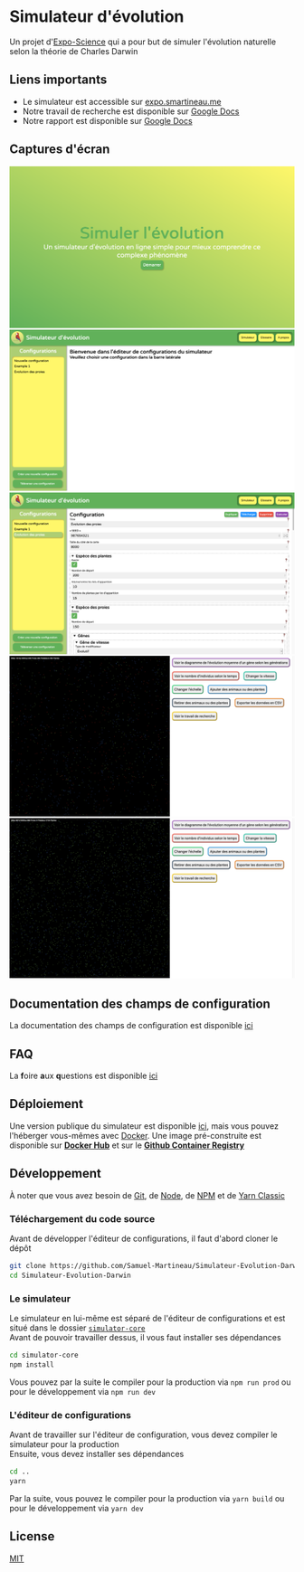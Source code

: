 # Simulateur d'évolution

Un projet d'[Expo-Science](https://technoscience.ca/programmes/expo-sciences/) qui a pour but de simuler l'évolution naturelle selon la théorie de Charles Darwin

## Liens importants

- Le simulateur est accessible sur [expo.smartineau.me](https://expo.smartineau.me)
- Notre travail de recherche est disponible sur [Google Docs](https://docs.google.com/document/d/1-0XiVGQqNu3fPAFKN3vtxdBR2Abm4OA3ouX9kTg74Gk/edit?usp=sharing)
- Notre rapport est disponible sur [Google Docs](https://docs.google.com/document/d/1Aln9mbRdnBkItP4O2jbGNKjLoYmpsrAKU2wY7LRIqyI/edit?usp=sharing)

## Captures d'écran

![screenshots/editor_1.png](screenshots/editor_1.png)
![screenshots/editor_2.png](screenshots/editor_2.png)
![screenshots/editor_3.png](screenshots/editor_3.png)
![screenshots/simulator_1.png](screenshots/simulator_1.png)
![screenshots/simulator_2.png](screenshots/simulator_2.png)

## Documentation des champs de configuration

La documentation des champs de configuration est disponible [ici](https://expo.smartineau.me/documentation/glossaire)

## FAQ

La **f**oire **a**ux **q**uestions est disponible [ici](https://expo.smartineau.me/documentation/a-propos#faq)

## Déploiement

Une version publique du simulateur est disponible [ici](#), mais vous pouvez l'héberger vous-mêmes avec [Docker](https://www.docker.com/). Une image pré-construite est disponible sur **[Docker Hub](https://hub.docker.com/r/smartineau/simulateur-evolution-darwin)** et sur le **[Github Container Registry](https://github.com/users/Samuel-Martineau/packages/container/package/simulateur-evolution-darwin)**

## Développement

À noter que vous avez besoin de [Git](https://git-scm.com/), de [Node](https://nodejs.org/), de [NPM](https://www.npmjs.com/) et de [Yarn Classic](https://classic.yarnpkg.com/)

### Téléchargement du code source

Avant de développer l'éditeur de configurations, il faut d'abord cloner le dépôt

```bash
git clone https://github.com/Samuel-Martineau/Simulateur-Evolution-Darwin
cd Simulateur-Evolution-Darwin
```

### Le simulateur

Le simulateur en lui-même est séparé de l'éditeur de configurations et est situé dans le dossier [`simulator-core`](https://github.com/Samuel-Martineau/Simulateur-Evolution-Darwin/tree/v2/simulator-core)  
Avant de pouvoir travailler dessus, il vous faut installer ses dépendances

```bash
cd simulator-core
npm install
```

Vous pouvez par la suite le compiler pour la production via `npm run prod` ou pour le développement via `npm run dev`

### L'éditeur de configurations

Avant de travailler sur l'éditeur de configuration, vous devez compiler le simulateur pour la production  
Ensuite, vous devez installer ses dépendances

```bash
cd ..
yarn
```

Par la suite, vous pouvez le compiler pour la production via `yarn build` ou pour le développement via `yarn dev`

## License

[MIT](https://github.com/Samuel-Martineau/Simulateur-Evolution-Darwin/v2/master/LICENSE)
